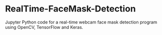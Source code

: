 # RealTime-FaceMask-Detection
Jupyter Python code for a real-time webcam face mask detection program using OpenCV, TensorFlow and Keras.
